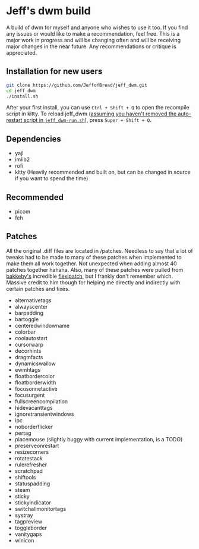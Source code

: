 # Jeff's dwm build

A build of dwm for myself and anyone who wishes to use it too. If you find any issues or would like to make a recommendation, feel free. This is a major work in progress and will be changing often and will be receiving major changes in the near future. Any recommendations or critique is appreciated.
## Installation for new users

```bash
git clone https://github.com/JeffofBread/jeff_dwm.git
cd jeff_dwm
./install.sh
```
After your first install, you can use `Ctrl + Shift + Q` to open the recompile script in kitty. To reload jeff_dwm ([assuming you haven't removed the auto-restart script in `jeff_dwm-run.sh`](https://github.com/JeffofBread/jeff_dwm/blob/e9e86bc5097c194a8f25db21be4e961054f4e123/dwm-src/scripts/jeff_dwm-run.sh#L19C1-L19C61)), press `Super + Shift + Q`.

## Dependencies

- yajl
- imlib2
- rofi
- kitty (Heavily recommended and built on, but can be changed in source if you want to spend the time)

## Recommended

- picom
- feh

## Patches

All the original .diff files are located in /patches. Needless to say that a lot of tweaks had to be made to many of these patches when implemented to make them all work together. Not unexpected when adding almost 40 patches together hahaha. Also, many of these patches were pulled from [bakkeby's](https://github.com/bakkeby) incredible [flexipatch](https://github.com/bakkeby/dwm-flexipatch), but I frankly don't remember which. Massive credit to him though for helping me directly and indirectly with certain patches and fixes.

- alternativetags
- alwayscenter
- barpadding
- bartoggle
- centeredwindowname
- colorbar
- coolautostart
- cursorwarp
- decorhints
- dragmfacts
- dynamicswallow
- ewmhtags
- floatbordercolor
- floatborderwidth
- focusonnetactive
- focusurgent
- fullscreencompilation
- hidevacanttags
- ignoretransientwindows
- ipc
- noborderflicker
- pertag
- placemouse (slightly buggy with current implementation, is a TODO)
- preserveonrestart
- resizecorners
- rotatestack
- rulerefresher
- scratchpad
- shiftools
- statuspadding
- steam
- sticky
- stickyindicator
- switchallmonitortags
- systray
- tagpreview
- toggleborder
- vanitygaps
- winicon
